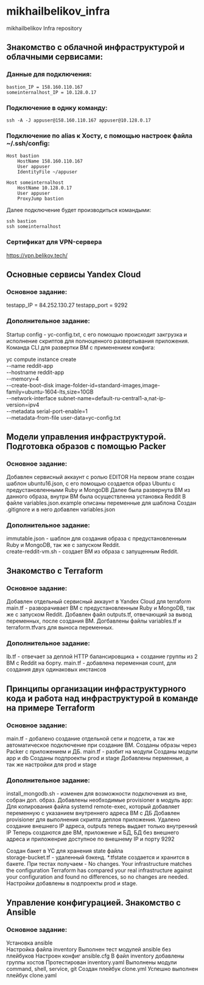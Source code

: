 # mikhailbelikov_infra
mikhailbelikov Infra repository


## Знакомство с облачной инфраструктурой и облачными сервисами:
### Данные для подключения:
```
bastion_IP = 158.160.110.167
someinternalhost_IP = 10.128.0.17
```

### Подключение в однку команду:
```
ssh -A -J appuser@158.160.110.167 appuser@10.128.0.17
```
### Подключение по alias к Хосту, с помощью настроек файла ~/.ssh/config:
```
Host bastion
    HostName 158.160.110.167
    User appuser
    IdentityFile ~/appuser

Host someinternalhost
    HostName 10.128.0.17
    User appuser
    ProxyJump bastion
```
Далее подключение будет производиться командыми:
```
ssh bastion
ssh someinternalhost
```
### Сертификат для VPN-сервера
https://vpn.belikov.tech/


## Основные сервисы Yandex Cloud

### Основное задание:
testapp_IP = 84.252.130.27 
testapp_port = 9292 

### Дополнительное задание:
Startup config - yc-config.txt, с его помощью происходит закгрузка и исполнение скриптов для полноценного развертывания приложения.
Команда CLI для развертки ВМ с применением конфига:

yc compute instance create \
  --name reddit-app \
  --hostname reddit-app \
  --memory=4 \
  --create-boot-disk image-folder-id=standard-images,image-family=ubuntu-1604-lts,size=10GB \
  --network-interface subnet-name=default-ru-central1-a,nat-ip-version=ipv4 \
  --metadata serial-port-enable=1 \
  --metadata-from-file user-data=yc-config.txt


## Модели управления инфраструктурой. Подготовка образов с помощью Packer   

### Основное задание:  
Добавлен сервисный аккаунт с ролью EDITOR
На первом этапе создан шаблон ubuntu16.json, с его помощью создается образ Ubuntu с предустановленными Ruby и MongoDB
Далее была развернута ВМ из данного образа, внутри ВМ была осуществленна установка Reddit
В файле variables.json.example описаны переменные для шаблона
Создан .gitignore и в него добавлен variables.json

### Дополнительное задание:
immutable.json - шаблон для создания образа с предустановленным Ruby и MongoDB, так же с запуском Reddit.  
create-reddit-vm.sh - создает ВМ из образа с запущенным Reddit.


## Знакомство с Terraform

### Основное задание:
Добавлен отдельный сервисный аккаунт в Yandex Cloud для terraform
main.tf - разворачивает ВМ с предустановленным Ruby и MongoDB, так же с запуском Reddit.
Добавлен файл outputs.tf, отвечающий за вывод переменных, после создания ВМ.
Догбавлены файлы variables.tf и terraform.tfvars для выноса переменных.
### Дополнительное задание:
lb.tf - отвечает за деплой HTTP балансировщика + создание группы из 2 ВМ с Reddit на борту.
main.tf - добавлена переменная count, для создания двух одинаковых инстансов


## Принципы организации инфраструктурного кода и работа над инфраструктурой в команде на примере Terraform  

### Основное задание:  
main.tf - добалено создание отдельной сети и подсети, а так же автоматическое подключение при создание ВМ.
Созданы образы через Packer с приложением и ДБ.
main.tf - разбит на модули
Созданы модули app и db
Созданы подпроекты prod и stage
Добавлены перменные, а так же настройки для prod и stage

### Дополнительное задание:  
install_mongodb.sh - изменен для возможности подключения из вне, собран доп. образ.
Добавлены необходимые provisioner в модуль app:
Для копирования файла systemd
remote-exec, который добавляет переменную с указанием внутреннего адреса ВМ с ДБ
Добавлен provisioner для выполнения скрипта деплоя приложения.
Удалено создание внешнего IP адреса, outputs теперь выдает только внутренний IP
Теперь создаются две ВМ, приложение и БД, БД без внешнего адреса и приложенрие доступное по внешнему IP и порту 9292

Создан бакет в YC для хранения state файла  
storage-bucket.tf - удаленный бэкенд.
*.tfstate создается и хранится в бакете.
При тестах получаем - No changes. Your infrastructure matches the configuration Terraform has compared your real infrastructure against your configuration and found no differences, so no changes are needed.
Настройки добавлены в подпроекты prod и stage.

## Управление конфигурацией. Знакомство с Ansible 

### Основное задание:  
Установка ansible  
Настройка файла inventory
Выполнен тест модулей ansible без плейбуков
Настроен конфиг ansible.cfg 
В файл inventory добавлены группы хостов
Протестирован inventory.yaml
Выполнены модули command, shell, service, git 
Создан плейбук clone.yml
Успешно выполнен плейбук clone.yaml
 
